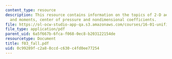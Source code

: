 ```yaml
---
content_type: resource
description: This resource contains information on the topics of 2-D aerodynamic forces
  and moments, center of pressure and nondimensional coefficients.
file: https://ol-ocw-studio-app-qa.s3.amazonaws.com/courses/16-01-unified-engineering-i-ii-iii-iv-fall-2005-spring-2006/0c99289fc2a88ccdc630c4fd0ee77254_f03_fall.pdf
file_type: application/pdf
parent_uid: 6a5f667b-6fca-f068-0ec8-b203122154de
resourcetype: Document
title: f03_fall.pdf
uid: 0c99289f-c2a8-8ccd-c630-c4fd0ee77254
---
```

